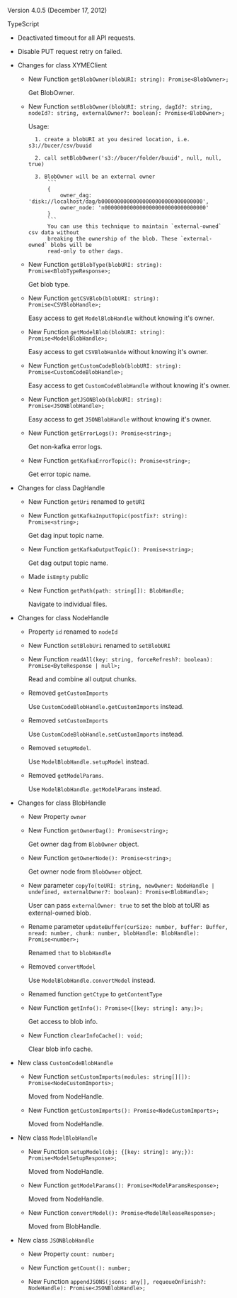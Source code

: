 Version 4.0.5 (December 17, 2012)

TypeScript

- Deactivated timeout for all API requests.

- Disable PUT request retry on failed.

- Changes for class XYMEClient

    - New Function `getBlobOwner(blobURI: string): Promise<BlobOwner>;`

        Get BlobOwner.

    - New Function `setBlobOwner(blobURI: string, dagId?: string, nodeId?: string, externalOwner?: boolean): Promise<BlobOwner>;`

        Usage:

            1. create a blobURI at you desired location, i.e. s3://bucer/csv/buuid

            2. call setBlobOwner('s3://bucer/folder/buuid', null, null, true)

            3. BlobOwner will be an external owner
                ```
                {
                    owner_dag: 'disk://localhost/dag/b00000000000000000000000000000000',
                    owner_node: 'n00000000000000000000000000000000'
                }
                ```
                You can use this technique to maintain `external-owned` csv data without
                breaking the ownership of the blob. These `external-owned` blobs will be
                read-only to other dags.

    - New Function `getBlobType(blobURI: string): Promise<BlobTypeResponse>;`

        Get blob type.

    - New Function `getCSVBlob(blobURI: string): Promise<CSVBlobHandle>;`

        Easy access to get `ModelBlobHandle` without knowing it's owner.

    - New Function `getModelBlob(blobURI: string): Promise<ModelBlobHandle>;`

        Easy access to get `CSVBlobHanlde` without knowing it's owner.

    - New Function `getCustomCodeBlob(blobURI: string): Promise<CustomCodeBlobHandle>;`

        Easy access to get `CustomCodeBlobHandle` without knowing it's owner.

    - New Function `getJSONBlob(blobURI: string): Promise<JSONBlobHandle>;`

        Easy access to get `JSONBlobHandle` without knowing it's owner.

    - New Function `getErrorLogs(): Promise<string>;`

        Get non-kafka error logs.

    - New Function `getKafkaErrorTopic(): Promise<string>;`

        Get error topic name.

- Changes for class DagHandle

    - New Function `getUri` renamed to `getURI`

    - New Function `getKafkaInputTopic(postfix?: string): Promise<string>;`

        Get dag input topic name.

    - New Function `getKafkaOutputTopic(): Promise<string>;`

        Get dag output topic name.

    - Made `isEmpty` public

    - New Function `getPath(path: string[]): BlobHandle;`

        Navigate to individual files.

- Changes for class NodeHandle

    - Property `id` renamed to `nodeId`

    - New Function `setBlobUri` renamed to `setBlobURI`

    - New Function `readAll(key: string, forceRefresh?: boolean): Promise<ByteResponse | null>;`

        Read and combine all output chunks.

    - Removed `getCustomImports`

        Use `CustomCodeBlobHandle.getCustomImports` instead.

    - Removed `setCustomImports`

        Use `CustomCodeBlobHandle.setCustomImports` instead.

    - Removed `setupModel`.

        Use `ModelBlobHandle.setupModel` instead.

    - Removed `getModelParams`.

        Use `ModelBlobHandle.getModelParams` instead.

- Changes for class BlobHandle

    - New Property `owner`

    - New Function `getOwnerDag(): Promise<string>;`

        Get owner dag from `BlobOwner` object.

    - New Function `getOwnerNode(): Promise<string>;`

        Get owner node from `BlobOwner` object.

    - New parameter `copyTo(toURI: string, newOwner: NodeHandle | undefined, externalOwner?: boolean): Promise<BlobHandle>;`

        User can pass `externalOwner: true` to set the blob at toURI as
        external-owned blob.

    - Rename parameter `updateBuffer(curSize: number, buffer: Buffer, nread: number, chunk: number, blobHandle: BlobHandle): Promise<number>;`

        Renamed `that` to `blobHandle`

    - Removed `convertModel`

        Use `ModelBlobHandle.convertModel` instead.

    - Renamed function `getCtype` to `getContentType`

    - New Function `getInfo(): Promise<{[key: string]: any;}>;`

        Get access to blob info.

    - New Function `clearInfoCache(): void;`

        Clear blob info cache.

- New class `CustomCodeBlobHandle`

    - New Function `setCustomImports(modules: string[][]): Promise<NodeCustomImports>;`

        Moved from NodeHandle.

    - New Function `getCustomImports(): Promise<NodeCustomImports>;`

        Moved from NodeHandle.

- New class `ModelBlobHandle`

    - New Function `setupModel(obj: {[key: string]: any;}): Promise<ModelSetupResponse>;`

        Moved from NodeHandle.

    - New Function `getModelParams(): Promise<ModelParamsResponse>;`

        Moved from NodeHandle.

    - New Function `convertModel(): Promise<ModelReleaseResponse>;`

        Moved from BlobHandle.

- New class `JSONBlobHandle`

    - New Property `count: number;`

    - New Function `getCount(): number;`

    - New Function `appendJSONS(jsons: any[], requeueOnFinish?: NodeHandle): Promise<JSONBlobHandle>;`
